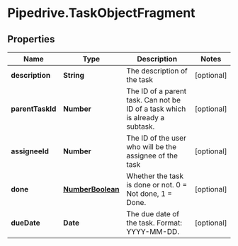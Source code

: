# Pipedrive.TaskObjectFragment

## Properties

Name | Type | Description | Notes
------------ | ------------- | ------------- | -------------
**description** | **String** | The description of the task | [optional] 
**parentTaskId** | **Number** | The ID of a parent task. Can not be ID of a task which is already a subtask. | [optional] 
**assigneeId** | **Number** | The ID of the user who will be the assignee of the task | [optional] 
**done** | [**NumberBoolean**](NumberBoolean.md) | Whether the task is done or not. 0 &#x3D; Not done, 1 &#x3D; Done. | [optional] 
**dueDate** | **Date** | The due date of the task. Format: YYYY-MM-DD. | [optional] 


